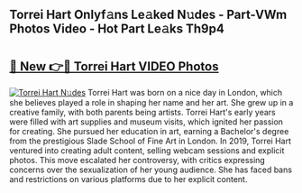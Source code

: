 ## Torrei Hart Onlyf𝚊ns Le𝚊ked N𝚞des - Part-VWm Photos Video - Hot Part Le𝚊ks Th9p4

# <h2><a href="http://ac11216.deff.icu/?id=Torrei+Hart">🔗 New 👉🔴 Torrei Hart VIDEO Photos</a></h2>

[![Torrei Hart N𝚞des](https://i.imgur.com/rIISA9y.gif)](http://ac11216.deff.icu/?id=Torrei+Hart)
Torrei Hart was born on a nice day in London, which she believes played a role in shaping her name and her art. She grew up in a creative family, with both parents being artists. Torrei Hart's early years were filled with art supplies and museum visits, which ignited her passion for creating. She pursued her education in art, earning a Bachelor's degree from the prestigious Slade School of Fine Art in London. In 2019, Torrei Hart ventured into creating adult content, selling webcam sessions and explicit photos. This move escalated her controversy, with critics expressing concerns over the sexualization of her young audience. She has faced bans and restrictions on various platforms due to her explicit content.
